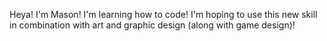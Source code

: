 Heya! I'm Mason! I'm learning how to code! I'm hoping to use this new skill in combination with art and graphic design (along with game design)! 
